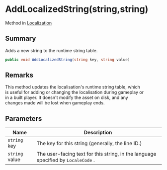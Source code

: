 # AddLocalizedString(string,string)

Method in [Localization](yarn.unity.localization.md)

## Summary

Adds a new string to the runtime string table.

```csharp
public void AddLocalizedString(string key, string value)
```

## Remarks

This method updates the localisation's runtime string table, which\
is useful for adding or changing the localisation during gameplay or\
in a built player. It doesn't modify the asset on disk, and any\
changes made will be lost when gameplay ends.

## Parameters

| Name           | Description                                                                       |
| -------------- | --------------------------------------------------------------------------------- |
| `string` key   | The key for this string (generally, the line ID.)                                 |
| `string` value | The user-facing text for this string, in the language specified by `LocaleCode` . |

